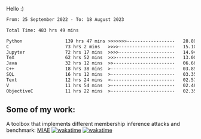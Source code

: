 Hello :)


<!--START_SECTION:waka-->

```txt
From: 25 September 2022 - To: 18 August 2023

Total Time: 483 hrs 49 mins

Python                139 hrs 47 mins >>>>>>>------------------   28.89 %
C                     73 hrs 2 mins   >>>>---------------------   15.10 %
Jupyter               72 hrs 17 mins  >>>>---------------------   14.94 %
TeX                   62 hrs 52 mins  >>>----------------------   13.00 %
Java                  32 hrs 12 mins  >>-----------------------   06.66 %
C++                   18 hrs 38 mins  >------------------------   03.85 %
SQL                   16 hrs 12 mins  >------------------------   03.35 %
Text                  12 hrs 24 mins  >------------------------   02.57 %
V                     11 hrs 54 mins  >------------------------   02.46 %
ObjectiveC            11 hrs 22 mins  >------------------------   02.35 %
```

<!--END_SECTION:waka-->

## Some of my work: 

A toolbox that implements different membership inference attacks and benchmark: [MIAE](https://github.com/RPI-DSPlab) [![wakatime](https://wakatime.com/badge/user/18ac89f5-baf8-49e6-a5ee-d9272435ce3a/project/3e6541fd-578f-4d9d-9080-f2a42b2d10e1.svg)](https://wakatime.com/badge/user/18ac89f5-baf8-49e6-a5ee-d9272435ce3a/project/3e6541fd-578f-4d9d-9080-f2a42b2d10e1) [![wakatime](https://wakatime.com/badge/user/18ac89f5-baf8-49e6-a5ee-d9272435ce3a/project/5d5826e9-c6d6-4d86-8b00-0d1608c5f167.svg)](https://wakatime.com/badge/user/18ac89f5-baf8-49e6-a5ee-d9272435ce3a/project/5d5826e9-c6d6-4d86-8b00-0d1608c5f167)
